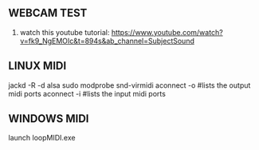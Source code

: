 ## WEBCAM TEST
1. watch this youtube tutorial: https://www.youtube.com/watch?v=fk9_NgEMOIc&t=894s&ab_channel=SubjectSound

## LINUX MIDI
jackd -R -d alsa
sudo modprobe snd-virmidi
aconnect -o #lists the output midi ports
aconnect -i #lists the input midi ports


## WINDOWS MIDI
launch loopMIDI.exe